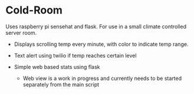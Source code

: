 # Cold-Room
Uses raspberry pi sensehat and flask. For use in a small climate controlled server room.

- Displays scrolling temp every minute, with color to indicate temp range.

- Text alert using twilio if temp reaches certain level

- Simple web based stats using flask
  - Web view is a work in progress and currently needs to be started separately from the main script


